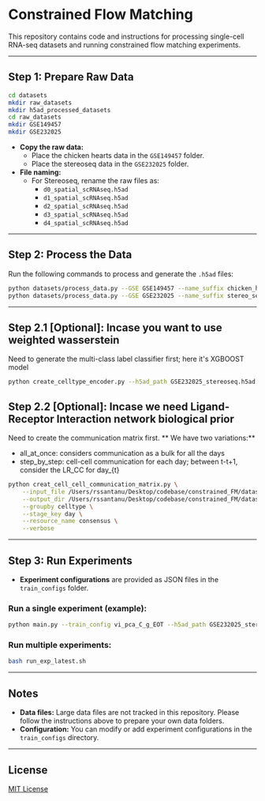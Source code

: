 # Constrained Flow Matching

This repository contains code and instructions for processing single-cell RNA-seq datasets and running constrained flow matching experiments.

---

## Step 1: Prepare Raw Data

```bash
cd datasets
mkdir raw_datasets
mkdir h5ad_processed_datasets
cd raw_datasets
mkdir GSE149457
mkdir GSE232025
```

- **Copy the raw data:**
  - Place the chicken hearts data in the `GSE149457` folder.
  - Place the stereoseq data in the `GSE232025` folder.
- **File naming:**
  - For Stereoseq, rename the raw files as:
    - `d0_spatial_scRNAseq.h5ad`
    - `d1_spatial_scRNAseq.h5ad`
    - `d2_spatial_scRNAseq.h5ad`
    - `d3_spatial_scRNAseq.h5ad`
    - `d4_spatial_scRNAseq.h5ad`

---

## Step 2: Process the Data

Run the following commands to process and generate the `.h5ad` files:

```bash
python datasets/process_data.py --GSE GSE149457 --name_suffix chicken_hearts
python datasets/process_data.py --GSE GSE232025 --name_suffix stereo_seq
```

---
## Step 2.1 [Optional]: Incase you want to use weighted wasserstein

Need to generate the multi-class label classifier first; here it's XGBOOST model

```bash
python create_celltype_encoder.py --h5ad_path GSE232025_stereoseq.h5ad
```

## Step 2.2 [Optional]: Incase we need Ligand-Receptor Interaction network biological prior

Need to create the communication matrix first.
** We have two variations:**
  - all_at_once: considers communication as a bulk for all the days
  - step_by_step: cell-cell communication for each day; between t-t+1, consider the LR_CC for day_{t}

```bash
python creat_cell_cell_communication_matrix.py \
    --input_file /Users/rssantanu/Desktop/codebase/constrained_FM/datasets/h5ad_processed_datasets/GSE232025_stereoseq.h5ad \
    --output_dir /Users/rssantanu/Desktop/codebase/constrained_FM/datasets/metadata/cell_cell_communication_GSE232025 \
    --groupby celltype \
    --stage_key day \
    --resource_name consensus \
    --verbose
```


---
## Step 3: Run Experiments

- **Experiment configurations** are provided as JSON files in the `train_configs` folder.

### Run a single experiment (example):

```bash
python main.py --train_config vi_pca_C_g_EOT --h5ad_path GSE232025_stereoseq.h5ad
```

### Run multiple experiments:

```bash
bash run_exp_latest.sh
```

---

## Notes

- **Data files:** Large data files are not tracked in this repository. Please follow the instructions above to prepare your own data folders.
- **Configuration:** You can modify or add experiment configurations in the `train_configs` directory.

---

## License

[MIT License](LICENSE)